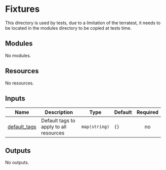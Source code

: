 # Fixtures

This directory is used by tests, due to a limitation of the terratest, it needs to be located in the modules directory to be copied at tests time.
<!-- BEGIN_TF_DOCS -->
## Modules

No modules.
## Resources

No resources.
## Inputs

| Name | Description | Type | Default | Required |
|------|-------------|------|---------|:--------:|
| <a name="input_default_tags"></a> [default\_tags](#input\_default\_tags) | Default tags to apply to all resources | `map(string)` | `{}` | no |
## Outputs

No outputs.
<!-- END_TF_DOCS -->

